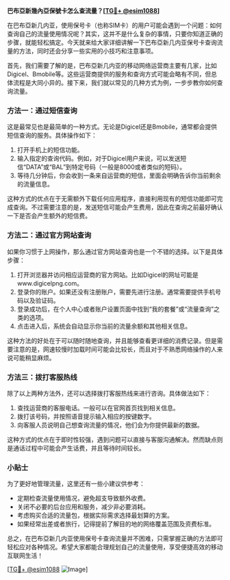 **巴布亞新幾內亞保號卡怎么查流量？[[TG💪+ @esim1088](https://t.me/s/esim1088)]**

在巴布亞新几内亚，使用保号卡（也称SIM卡）的用户可能会遇到一个问题：如何查询自己的流量使用情况呢？其实，这并不是什么复杂的事情，只要你知道正确的步骤，就能轻松搞定。今天就来给大家详细讲解一下巴布亞新几内亚保号卡查询流量的方法，同时还会分享一些实用的小技巧和注意事项。

首先，我们需要了解的是，巴布亞新几内亚的移动网络运营商主要有几家，比如Digicel、Bmobile等。这些运营商提供的服务和查询方式可能会略有不同，但总体流程是大同小异的。接下来，我们就以常见的几种方式为例，一步步教你如何查询流量。

### 方法一：通过短信查询

这是最常见也是最简单的一种方式。无论是Digicel还是Bmobile，通常都会提供短信查询的服务。具体操作如下：

1. 打开手机上的短信功能。
2. 输入指定的查询代码。例如，对于Digicel用户来说，可以发送短信“DATA”或“BAL”到特定号码（一般是8000或者类似的短码）。
3. 等待几分钟后，你会收到一条来自运营商的短信，里面会明确告诉你当前剩余的流量信息。

这种方式的优点在于无需额外下载任何应用程序，直接利用现有的短信功能即可完成查询。不过需要注意的是，发送短信可能会产生费用，因此在查询之前最好确认一下是否会产生额外的短信费。

### 方法二：通过官方网站查询

如果你习惯于上网操作，那么通过官方网站查询也是一个不错的选择。以下是具体步骤：

1. 打开浏览器并访问相应运营商的官方网站。比如Digicel的网址可能是www.digicelpng.com。
2. 登录你的账户。如果还没有注册账户，需要先进行注册。通常需要提供手机号码以及验证码。
3. 登录成功后，在个人中心或者账户设置页面中找到“我的套餐”或“流量查询”之类的选项。
4. 点击进入后，系统会自动显示你当前的流量余额和其他相关信息。

这种方法的好处在于可以随时随地查询，并且能够查看更详细的消费记录。但是需要注意的是，网速较慢时加载时间可能会比较长，而且对于不熟悉网络操作的人来说可能稍显麻烦。

### 方法三：拨打客服热线

除了以上两种方法外，还可以选择拨打客服热线来进行咨询。具体做法如下：

1. 查找运营商的客服电话。一般可以在官网首页找到相关信息。
2. 拨打该号码，并按照语音提示输入相应的按键数字。
3. 向客服人员说明自己想查询流量的情况，他们会为你提供最新的数据。

这种方式的优点在于即时性较强，遇到问题可以直接与客服沟通解决。然而缺点则是通话过程中可能会产生话费，并且等待时间较长。

### 小贴士

为了更好地管理流量，这里还有一些小建议供参考：

- 定期检查流量使用情况，避免超支导致额外收费。
- 关闭不必要的后台应用和服务，减少非必要消耗。
- 考虑购买合适的流量包，根据实际需求选择最划算的方案。
- 如果经常出差或者旅行，记得提前了解目的地的网络覆盖范围及资费标准。

总之，在巴布亞新几内亚使用保号卡查询流量并不困难，只需掌握正确的方法即可轻松应对各种情况。希望大家都能合理规划自己的流量使用，享受便捷高效的移动互联网生活！

[[TG💪+ @esim1088](https://t.me/s/esim1088) ![Image](https://i.postimg.cc/4NQfJmqS/Snipaste-2025-05-13-00-14-12.png)]